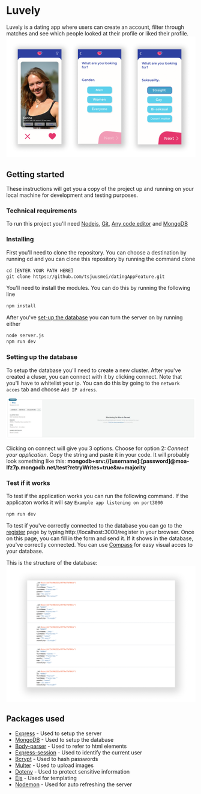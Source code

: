 # Luvely
Luvely is a dating app where users can create an account, filter through matches and see which people looked at their profile or liked their profile.
![Luvely](https://github.com/annaboomsma/datingAppFeature/blob/master/documentatie/images/luvely.png)

## Getting started
These instructions will get you a copy of the project up and running on your local machine for development and testing purposes.

### Technical requirements
To run this project you'll need [Nodejs](https://nodejs.org/en/download/), [Git](https://git-scm.com/downloads), [Any code editor](https://code.visualstudio.com/download) and [MongoDB](https://www.mongodb.com/cloud/atlas/register)

### Installing
First you'll need to clone the repository. You can choose a destination by running cd and you can clone this repository by running the command clone
```
cd [ENTER YOUR PATH HERE]
git clone https://github.com/tsjuusmei/datingAppFeature.git
```
You'll need to install the modules. You can do this by running the following line
```cmd
npm install
```
After you've [set-up the database](https://github.com/partychickenking/partychickenking.github.io/blob/master/README.md#setting-up-the-database) you can turn the server on by running either
```cmd
node server.js
npm run dev
```

### Setting up the database
To setup the database you'll need to create a new cluster. After you've created a cluser, you can connect with it by clicking connect. Note that you'll have to whitelist your ip. You can do this by going to the `network acces` tab and choose `Add IP adress`.

![newCluster](https://github.com/partychickenking/partychickenking.github.io/blob/master/image/connectCluster.jpg)

Clicking on connect will give you 3 options. Choose for option 2: _Connect your application_. Copy the string and paste it in your code. It will probably look something like this: **mongodb+srv://[username]:[password]@moa-lfz7p.mongodb.net/test?retryWrites=true&w=majority**

### Test if it works
To test if the application works you can run the following command. If the applicaton works it will say `Example app listening on port3000`
```cmd
npm run dev
```
To test if you've correctly connected to the database you can go to the [register](http://localhost:3000/register) page by typing http://localhost:3000/register in your browser. Once on this page, you can fill in the form and send it. If it shows in the database, you've correctly connected. You can use [Compass](https://www.mongodb.com/download-center/compass) for easy visual acces to your database.

This is the structure of the database:
![Database](https://github.com/annaboomsma/datingAppFeature/blob/master/documentatie/images/Database.png)

## Packages used
* [Express](https://www.npmjs.com/package/express) - Used to setup the server
* [MongoDB](https://www.npmjs.com/package/mongodb) - Used to setup the database
* [Body-parser](https://www.npmjs.com/package/body-parser) - Used to refer to html elements
* [Express-session](https://www.npmjs.com/package/express-session) - Used to identify the current user
* [Bcrypt](https://www.npmjs.com/package/bcrypt) - Used to hash passwords
* [Multer](https://www.npmjs.com/package/multer) - Used to upload images
* [Dotenv](https://www.npmjs.com/package/dotenv) - Used to protect sensitive information
* [Ejs](https://www.npmjs.com/package/ejs) - Used for templating
* [Nodemon](https://www.npmjs.com/package/nodemon) - Used for auto refreshing the server

